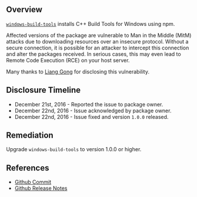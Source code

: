 ## Overview
[`windows-build-tools`](https://www.npmjs.com/package/windows-build-tools) installs C++ Build Tools for Windows using npm.

Affected versions of the package are vulnerable to Man in the Middle (MitM) attacks due to downloading resources over an insecure protocol. Without a secure connection, it is possible for an attacker to intercept this connection and alter the packages received. In serious cases, this may even lead to Remote Code Execution (RCE) on your host server.

Many thanks to [Liang Gong](https://github.com/JacksonGL) for disclosing this vulnerability.

## Disclosure Timeline
- December 21st, 2016 - Reported the issue to package owner.
- December 22nd, 2016 - Issue acknowledged by package owner.
- December 22nd, 2016 - Issue fixed and version `1.0.0` released.

## Remediation
Upgrade `windows-build-tools` to version 1.0.0 or higher.

## References
- [Github Commit](https://github.com/felixrieseberg/windows-build-tools/commit/9835d33e68f2cb5e4d148e954bb3ed0221d98e90)
- [Github Release Notes](https://github.com/felixrieseberg/windows-build-tools/releases/tag/v1.0.0)

